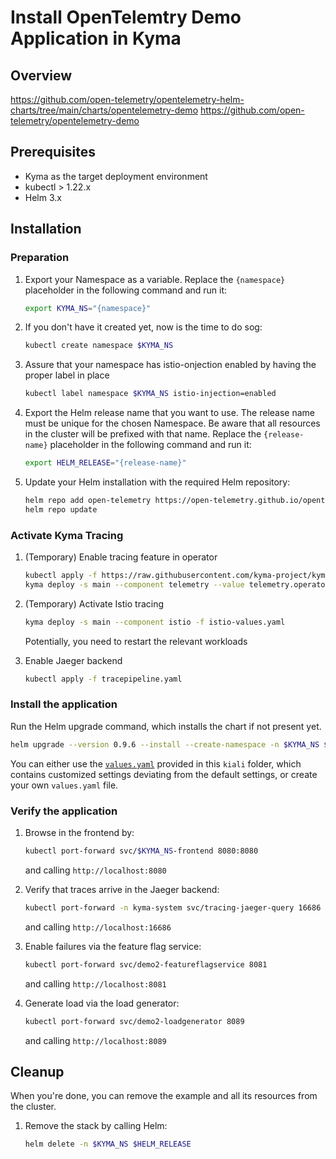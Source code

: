 # Install OpenTelemtry Demo Application in Kyma

## Overview

https://github.com/open-telemetry/opentelemetry-helm-charts/tree/main/charts/opentelemetry-demo
https://github.com/open-telemetry/opentelemetry-demo

## Prerequisites

- Kyma as the target deployment environment
- kubectl > 1.22.x
- Helm 3.x

## Installation

### Preparation

1. Export your Namespace as a variable. Replace the `{namespace}` placeholder in the following command and run it:

    ```bash
    export KYMA_NS="{namespace}"
    ```
1. If you don't have it created yet, now is the time to do sog:
    ```bash
    kubectl create namespace $KYMA_NS
    ```

1. Assure that your namespace has istio-onjection enabled by having the proper label in place
    ```bash
    kubectl label namespace $KYMA_NS istio-injection=enabled
    ```

1. Export the Helm release name that you want to use. The release name must be unique for the chosen Namespace. Be aware that all resources in the cluster will be prefixed with that name. Replace the `{release-name}` placeholder in the following command and run it:
    ```bash
    export HELM_RELEASE="{release-name}"
    ```

1. Update your Helm installation with the required Helm repository:

    ```bash
    helm repo add open-telemetry https://open-telemetry.github.io/opentelemetry-helm-charts
    helm repo update
    ```

### Activate Kyma Tracing

1. (Temporary) Enable tracing feature in operator

    ```bash
    kubectl apply -f https://raw.githubusercontent.com/kyma-project/kyma/main/components/telemetry-operator/config/crd/bases/telemetry.kyma-project.io_tracepipelines.yaml
    kyma deploy -s main --component telemetry --value telemetry.operator.controllers.tracing.enabled=true
    ```

1. (Temporary) Activate Istio tracing
    ```bash
    kyma deploy -s main --component istio -f istio-values.yaml
    ```
    Potentially, you need to restart the relevant workloads

1. Enable Jaeger backend
   ```bash
   kubectl apply -f tracepipeline.yaml
   ```

### Install the application

Run the Helm upgrade command, which installs the chart if not present yet.
```bash
helm upgrade --version 0.9.6 --install --create-namespace -n $KYMA_NS $HELM_RELEASE open-telemetry/opentelemetry-demo -f values.yaml
```

You can either use the [`values.yaml`](./values.yaml) provided in this `kiali` folder, which contains customized settings deviating from the default settings, or create your own `values.yaml` file.

### Verify the application

1. Browse in the frontend by:
   ```bash
   kubectl port-forward svc/$KYMA_NS-frontend 8080:8080
   ````
   and calling `http://localhost:8080`

1. Verify that traces arrive in the Jaeger backend:
   ```bash
   kubectl port-forward -n kyma-system svc/tracing-jaeger-query 16686
   ````
   and calling `http://localhost:16686`

1. Enable failures via the feature flag service:
   ```bash
   kubectl port-forward svc/demo2-featureflagservice 8081
   ````
   and calling `http://localhost:8081`

1. Generate load via the load generator:
   ```bash
   kubectl port-forward svc/demo2-loadgenerator 8089
   ````
   and calling `http://localhost:8089`



## Cleanup

When you're done, you can remove the example and all its resources from the cluster.

1. Remove the stack by calling Helm:

    ```bash
    helm delete -n $KYMA_NS $HELM_RELEASE
    ```
